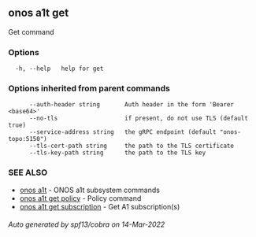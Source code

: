 <!--
SPDX-FileCopyrightText: 2019-present Open Networking Foundation <info@opennetworking.org>

SPDX-License-Identifier: Apache-2.0
-->

## onos a1t get

Get command

### Options

```
  -h, --help   help for get
```

### Options inherited from parent commands

```
      --auth-header string       Auth header in the form 'Bearer <base64>'
      --no-tls                   if present, do not use TLS (default true)
      --service-address string   the gRPC endpoint (default "onos-topo:5150")
      --tls-cert-path string     the path to the TLS certificate
      --tls-key-path string      the path to the TLS key
```

### SEE ALSO

* [onos a1t](onos_a1t.md)	 - ONOS a1t subsystem commands
* [onos a1t get policy](onos_a1t_get_policy.md)	 - Policy command
* [onos a1t get subscription](onos_a1t_get_subscription.md)	 - Get A1 subscription(s)

###### Auto generated by spf13/cobra on 14-Mar-2022
